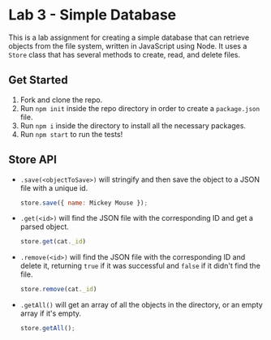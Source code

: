 Lab 3 - Simple Database
===
This is a lab assignment for creating a simple database that can retrieve objects from the file system, written in JavaScript using Node. It uses a `Store` class that has several methods to create, read, and delete files.

## Get Started
1. Fork and clone the repo.
1. Run `npm init` inside the repo directory in order to create a `package.json` file. 
1. Run `npm i` inside the directory to install all the necessary packages.
1. Run `npm start` to run the tests!

## Store API
* `.save(<objectToSave>)` will stringify and then save the object to a JSON file with a unique id.
    ```js
    store.save({ name: Mickey Mouse });
    ```
* `.get(<id>)` will find the JSON file with the corresponding ID and get a parsed object.
    ```js
    store.get(cat._id)
    ```
* `.remove(<id>)` will find the JSON file with the corresponding ID and delete it, returning `true` if it was successful and `false` if it didn't find the file.
    ```js
    store.remove(cat._id)
    ```
* `.getAll()` will get an array of all the objects in the directory, or an empty array if it's empty.
    ```js
    store.getAll();
    ```
